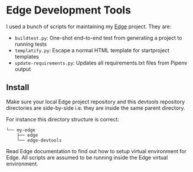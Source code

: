 # Edge Development Tools

I used a bunch of scripts for maintaining my [Edge][edge] project. They are:

* `buildtest.py`: One-shot end-to-end test from generating a project to running tests
* `templatify.py`: Escape a normal HTML template for startproject templates
* `update-requirements.py`: Updates all requirements.txt files from Pipenv output

## Install

Make sure your local Edge project repository and this devtools repository directories are side-by-side i.e. they are inside the same parent directory.

For instance this directory structure is correct:

    └── my-edge
        ├── edge
        └── edge-devtools

Read Edge documentation to find out how to setup virtual environment for Edge. All scripts are assumed to be running inside the Edge virtual environment.

[edge]: https://github.com/arocks/edge
